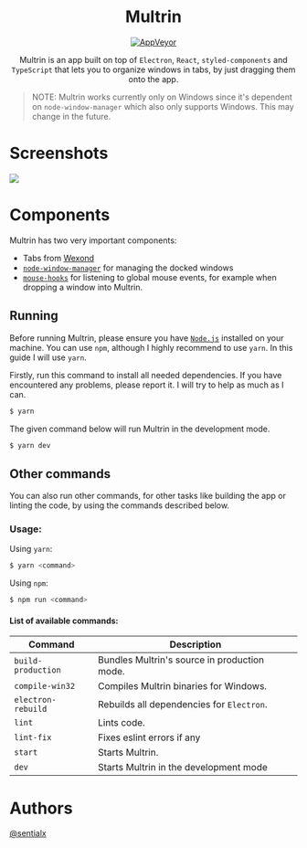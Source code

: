 <div align="center">
  <h1>Multrin</h1>

[![AppVeyor](https://img.shields.io/appveyor/ci/sentialx/multrin.svg?style=flat-square)](https://ci.appveyor.com/project/sentialx/multrin)

Multrin is an app built on top of `Electron`, `React`, `styled-components` and `TypeScript` that lets you to organize windows in tabs, by just dragging them onto the app.

</div>

> NOTE: Multrin works currently only on Windows since it's dependent on `node-window-manager` which also only supports Windows. This may change in the future.

# Screenshots

![](screenshots/screen1.gif)

# Components

Multrin has two very important components:

- Tabs from [Wexond](https://github.com/wexond/wexond)
- [`node-window-manager`](https://github.com/sentialx/node-window-manager) for managing the docked windows
- [`mouse-hooks`](https://github.com/sentialx/mouse-hooks) for listening to global mouse events, for example when dropping a window into Multrin.

## Running

Before running Multrin, please ensure you have [`Node.js`](https://nodejs.org/en/) installed on your machine. You can use `npm`, although I highly recommend to use `yarn`. In this guide I will use `yarn`.

Firstly, run this command to install all needed dependencies. If you have encountered any problems, please report it. I will try to help as much as I can.
```bash
$ yarn
```

The given command below will run Multrin in the development mode.
```bash
$ yarn dev
```

## Other commands

You can also run other commands, for other tasks like building the app or linting the code, by using the commands described below.

### Usage:

Using `yarn`:
```bash
$ yarn <command>
```

Using `npm`:
```bash
$ npm run <command>
```

#### List of available commands:

| Command            | Description                                 |
| ------------------ | ------------------------------------------- |
| `build-production` | Bundles Multrin's source in production mode.|
| `compile-win32`    | Compiles Multrin binaries for Windows.      |
| `electron-rebuild` | Rebuilds all dependencies for `Electron`.   |
| `lint`             | Lints code.                                 |
| `lint-fix`         | Fixes eslint errors if any                  |
| `start`            | Starts Multrin.                             |
| `dev`              | Starts Multrin in the development mode      |

# Authors

[@sentialx](https://github.com/sentialx)
